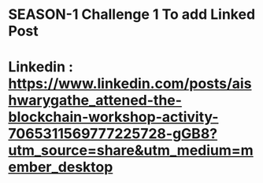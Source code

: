 # SEASON-1 Challenge 1 To add Linked Post 

# Linkedin : https://www.linkedin.com/posts/aishwarygathe_attened-the-blockchain-workshop-activity-7065311569777225728-gGB8?utm_source=share&utm_medium=member_desktop
